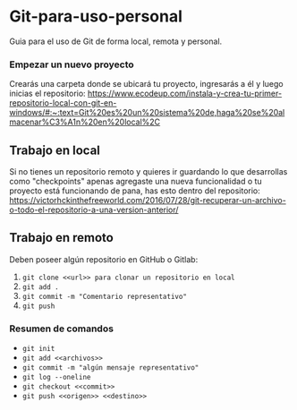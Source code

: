 # Git-para-uso-personal
Guia para el uso de Git de forma local, remota y personal.

### Empezar un nuevo proyecto
Crearás una carpeta donde se ubicará tu proyecto, ingresarás a él y luego inicias el repositorio:
https://www.ecodeup.com/instala-y-crea-tu-primer-repositorio-local-con-git-en-windows/#:~:text=Git%20es%20un%20sistema%20de,haga%20se%20almacenar%C3%A1n%20en%20local%2C

## Trabajo en local
Si no tienes un repositorio remoto y quieres ir guardando lo que desarrollas como "checkpoints" apenas agregaste una nueva funcionalidad o tu proyecto está funcionando de pana, has esto dentro del repositorio:
https://victorhckinthefreeworld.com/2016/07/28/git-recuperar-un-archivo-o-todo-el-repositorio-a-una-version-anterior/

## Trabajo en remoto
Deben poseer algún repositorio en GitHub o Gitlab:
1. `git clone <<url>> para clonar un repositorio en local`
2. `git add .`
3. `git commit -m "Comentario representativo"`
4. `git push`

### Resumen de comandos
* `git init`
* `git add <<archivos>>`
* `git commit -m "algún mensaje representativo"`
* `git log --oneline`
* `git checkout <<commit>>`
* `git push <<origen>> <<destino>>`




